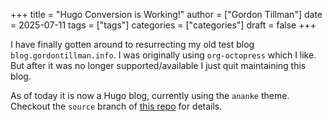 +++
title = "Hugo Conversion is Working!"
author = ["Gordon Tillman"]
date = 2025-07-11
tags = ["tags"]
categories = ["categories"]
draft = false
+++

I have finally gotten around to resurrecting my old test blog
`blog.gordontillman.info`. I was originally using `org-octopress`
which I like.  But after it was no longer supported/available I just
quit maintaining this blog.

As of today it is now a Hugo blog, currently using the `ananke` theme.
Checkout the `source` branch of [this repo](https://github.com/gordyt/gordyt.github.io) for details.
